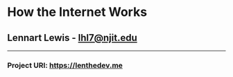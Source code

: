 # How the Internet Works 
## Lennart Lewis  - lhl7@njit.edu
---
### Project URl: https://lenthedev.me



